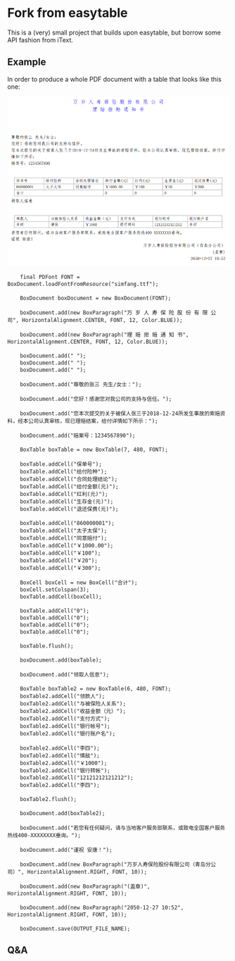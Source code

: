 # Fork from easytable

This is a (very) small project that builds upon easytable, but borrow some API fashion from iText.

## Example
In order to produce a whole PDF document with a table that looks like this one:

![easytable table](doc/Demo2.png)

        final PDFont FONT = BoxDocument.loadFontFromResource("simfang.ttf");
    	
        BoxDocument boxDocument = new BoxDocument(FONT);
        
        boxDocument.add(new BoxParagraph("万 岁 人 寿 保 险 股 份 有 限 公 司", HorizontalAlignment.CENTER, FONT, 12, Color.BLUE));

        boxDocument.add(new BoxParagraph("理 赔 拒 赔 通 知 书", HorizontalAlignment.CENTER, FONT, 12, Color.BLUE));

        boxDocument.add(" ");
        boxDocument.add(" ");
        boxDocument.add(" ");
        
        boxDocument.add("尊敬的张三 先生/女士：");

        boxDocument.add("您好！感谢您对我公司的支持与信任。");

        boxDocument.add("您本次提交的关于被保人张三于2018-12-24所发生事故的索赔资料，经本公司认真审核，现已理赔结案，给付详情如下所示：");

        boxDocument.add("赔案号：1234567890");

        BoxTable boxTable = new BoxTable(7, 480, FONT);
        
        boxTable.addCell("保单号");
        boxTable.addCell("给付险种");
        boxTable.addCell("合同处理结论");
        boxTable.addCell("给付金额(元)");
        boxTable.addCell("红利(元)");
        boxTable.addCell("生存金(元)");
        boxTable.addCell("退还保费(元)");

        boxTable.addCell("860000001");
        boxTable.addCell("太子太保");
        boxTable.addCell("同意赔付");
        boxTable.addCell("￥1000.00");
        boxTable.addCell("￥100");
        boxTable.addCell("￥20");
        boxTable.addCell("￥300");

        BoxCell boxCell = new BoxCell("合计");
        boxCell.setColspan(3);
        boxTable.addCell(boxCell);

        boxTable.addCell("0");
        boxTable.addCell("0");
        boxTable.addCell("0");
        boxTable.addCell("0");

        boxTable.flush();
        
        boxDocument.add(boxTable);

        boxDocument.add("领取人信息");

        BoxTable boxTable2 = new BoxTable(6, 480, FONT);
        boxTable2.addCell("领款人");
        boxTable2.addCell("与被保险人关系");
        boxTable2.addCell("收益金额（元）");
        boxTable2.addCell("支付方式");
        boxTable2.addCell("银行帐号");
        boxTable2.addCell("银行账户名");
        
        boxTable2.addCell("李四");
        boxTable2.addCell("情敌");
        boxTable2.addCell("￥1000");
        boxTable2.addCell("银行转帐");
        boxTable2.addCell("12121212121212");
        boxTable2.addCell("李四");
        
        boxTable2.flush();

        boxDocument.add(boxTable2);

        boxDocument.add("若您有任何疑问，请与当地客户服务部联系，或致电全国客户服务热线400-XXXXXXXX垂询。");

        boxDocument.add("谨祝 安康！");
        
        boxDocument.add(new BoxParagraph("万岁人寿保险股份有限公司（青岛分公司）", HorizontalAlignment.RIGHT, FONT, 10));
        
        boxDocument.add(new BoxParagraph("(盖章)", HorizontalAlignment.RIGHT, FONT, 10));
        
        boxDocument.add(new BoxParagraph("2050-12-27 10:52", HorizontalAlignment.RIGHT, FONT, 10));

        boxDocument.save(OUTPUT_FILE_NAME);

## Q&A
